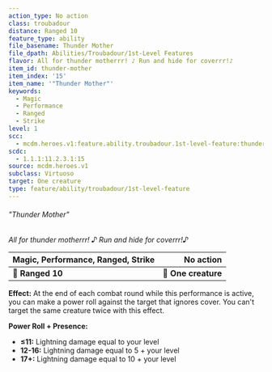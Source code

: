 ```yaml
---
action_type: No action
class: troubadour
distance: Ranged 10
feature_type: ability
file_basename: Thunder Mother
file_dpath: Abilities/Troubadour/1st-Level Features
flavor: All for thunder motherrr! ♪ Run and hide for coverrr!♪
item_id: thunder-mother
item_index: '15'
item_name: '"Thunder Mother"'
keywords:
  - Magic
  - Performance
  - Ranged
  - Strike
level: 1
scc:
  - mcdm.heroes.v1:feature.ability.troubadour.1st-level-feature:thunder-mother
scdc:
  - 1.1.1:11.2.3.1:15
source: mcdm.heroes.v1
subclass: Virtuoso
target: One creature
type: feature/ability/troubadour/1st-level-feature
---
```


###### "Thunder Mother"

*All for thunder motherrr! ♪ Run and hide for coverrr!♪*

| **Magic, Performance, Ranged, Strike** |       **No action** |
| -------------------------------------- | ------------------: |
| **📏 Ranged 10**                       | **🎯 One creature** |

**Effect:** At the end of each combat round while this performance is active, you can make a power roll against the target that ignores cover. You can't target the same creature twice with this effect.

**Power Roll + Presence:**

- **≤11:** Lightning damage equal to your level
- **12-16:** Lightning damage equal to 5 + your level
- **17+:** Lightning damage equal to 10 + your level
